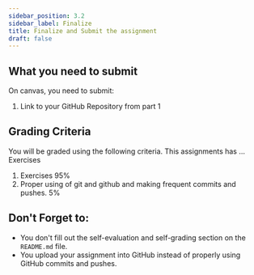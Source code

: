 ```yaml
---
sidebar_position: 3.2
sidebar_label: Finalize
title: Finalize and Submit the assignment
draft: false
---
```


## What you need to submit
On canvas, you need to submit:
1. Link to your GitHub Repository from part 1

## Grading Criteria
You will be graded using the following criteria.
This assignments has ... Exercises
1. Exercises 95%
2. Proper using of git and github and making frequent commits and pushes. 5%

## Don't Forget to:
* You don't fill out the self-evaluation and self-grading section on the `README.md` file.
* You upload your assignment into GitHub instead of properly using GitHub commits and pushes.